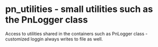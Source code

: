 # pn_utilities - small utilities such as the PnLogger class

Access to utilities shared in the containers such as
PnLogger class - customized loggin always writes to file as well.

